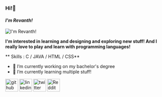 ### **Hi!👋**
#### ***I'm Revanth!***
![I'm Revanth!](https://arturssmirnovs.github.io/github-profile-readme-generator/images/banner.png)

**I'm interested in learning and designing and exploring new stuff! And I really love to play and learn with programming languages!**

** Skills : C / JAVA / HTML / CSS**

- 🔭 I’m currently working on my bachelor's degree 
- 🌱 I’m currently learning multiple stuff! 


[<img src='https://cdn.jsdelivr.net/npm/simple-icons@3.0.1/icons/github.svg' alt='github' height='40'>](https://github.com/revanthrawi)  [<img src='https://cdn.jsdelivr.net/npm/simple-icons@3.0.1/icons/linkedin.svg' alt='linkedin' height='40'>](https://www.linkedin.com/in/revanthrawi/)  [<img src='https://cdn.jsdelivr.net/npm/simple-icons@3.0.1/icons/twitter.svg' alt='twitter' height='40'>](https://twitter.com/revanthrawi)  [<img src='https://cdn.jsdelivr.net/npm/simple-icons@3.0.1/icons/reddit.svg' alt='Reddit' height='40'>](https://www.reddit.com/user/lawliet_0810)  

